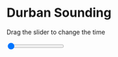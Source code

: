 <h1>Durban Sounding</h1>
<p>Drag the slider to change the time</p>

<div class="slidecontainer">
<input oninput='setImage(this)' class="slider" type="range" min="0" max="2" value="0" step="1" />
<img id='img'/>
</div>

<script>
var img = document.getElementById('img');
var img_array = ['/assets/images/skwt/skd_dur_wrfout_d01_2020-07-25_12:00:00.png',
'/assets/images/skwt/skd_dur_wrfout_d01_2020-07-25_18:00:00.png',];
function setImage(obj)
{
        var value = obj.value;
        img.src = img_array[value];

}
</script>
